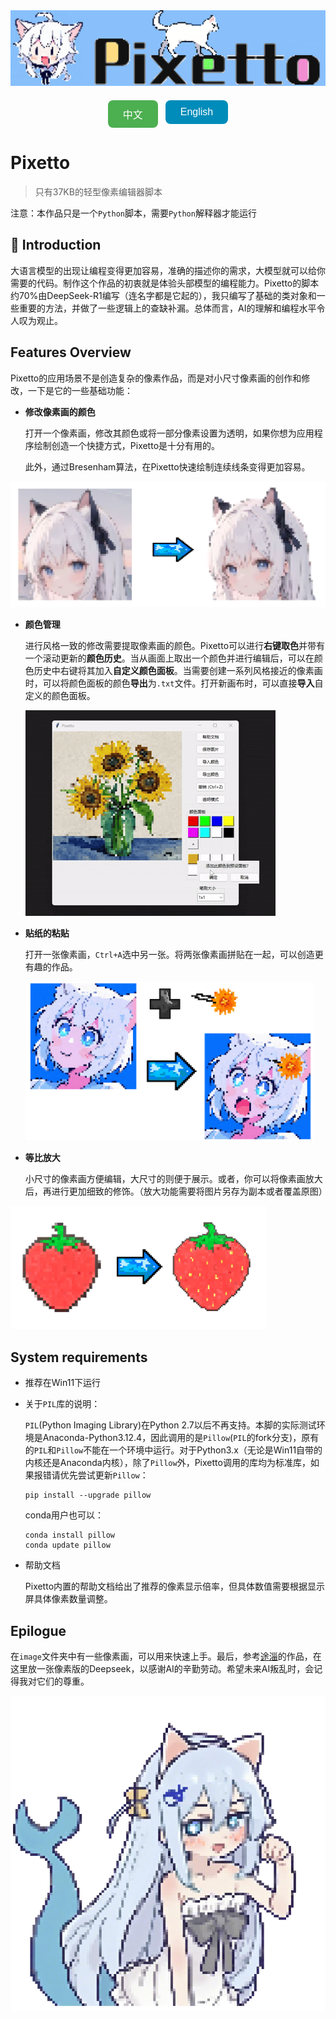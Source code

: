<img src="image\logo.png" >

<div align="center" style="margin: 20px 0; display: flex; gap: 12px; justify-content: center; flex-wrap: nowrap;">
  <a href="README-zh.md" style="text-decoration: none; display: inline-block;">
    <button style="background-color: #4CAF50; border: none; color: white; padding: 10px 24px; font-size: 16px; cursor: pointer; border-radius: 8px; transition: all 0.3s; white-space: nowrap;">
      中文
    </button>
  </a>
  <a href="README.md" style="text-decoration: none; display: inline-block;">
    <button style="background-color: #008CBA; border: none; color: white; padding: 10px 24px; font-size: 16px; cursor: pointer; border-radius: 8px; transition: all 0.3s; white-space: nowrap;">
      English
    </button>
  </a>
</div>

# Pixetto

> 只有37KB的轻型像素编辑器脚本

注意：本作品只是一个`Python`脚本，需要`Python`解释器才能运行



## 🤖 Introduction

大语言模型的出现让编程变得更加容易，准确的描述你的需求，大模型就可以给你需要的代码。制作这个作品的初衷就是体验头部模型的编程能力。Pixetto的脚本约70%由DeepSeek-R1编写（连名字都是它起的），我只编写了基础的类对象和一些重要的方法，并做了一些逻辑上的查缺补漏。总体而言，AI的理解和编程水平令人叹为观止。



## Features Overview

Pixetto的应用场景不是创造复杂的像素作品，而是对小尺寸像素画的创作和修改，一下是它的一些基础功能：

- **修改像素画的颜色**

  打开一个像素画，修改其颜色或将一部分像素设置为透明，如果你想为应用程序绘制创造一个快捷方式，Pixetto是十分有用的。
  
  此外，通过Bresenham算法，在Pixetto快速绘制连续线条变得更加容易。

<img src="image\示意4.png" style="zoom: 67%;" />





- **颜色管理**

  进行风格一致的修改需要提取像素画的颜色。Pixetto可以进行**右键取色**并带有一个滚动更新的**颜色历史**。当从画面上取出一个颜色并进行编辑后，可以在颜色历史中右键将其加入**自定义颜色面板**。当需要创建一系列风格接近的像素画时，可以将颜色面板的颜色**导出**为`.txt`文件。打开新画布时，可以直接**导入**自定义的颜色面板。

  <img src="image\示意1.gif" >





- **贴纸的粘贴**

  打开一张像素画，`Ctrl+A`选中另一张。将两张像素画拼贴在一起，可以创造更有趣的作品。

  <img src="image\示意3.png" style="zoom: 45%;" />

  

- **等比放大**

  小尺寸的像素画方便编辑，大尺寸的则便于展示。或者，你可以将像素画放大后，再进行更加细致的修饰。（放大功能需要将图片另存为副本或者覆盖原图）

<img src="image\示意2.png" style="zoom:40%;" />



## System requirements

- 推荐在Win11下运行

- 关于`PIL`库的说明：

  `PIL`(Python Imaging Library)在Python 2.7以后不再支持。本脚的实际测试环境是Anaconda-Python3.12.4，因此调用的是`Pillow`(`PIL`的fork分支)，原有的`PIL`和`Pillow`不能在一个环境中运行。对于Python3.x（无论是Win11自带的内核还是Anaconda内核），除了`Pillow`外，Pixetto调用的库均为标准库，如果报错请优先尝试更新`Pillow`：

  ```
  pip install --upgrade pillow
  ```

  conda用户也可以：

  ```
  conda install pillow
  conda update pillow
  ```

- 帮助文档

  Pixetto内置的帮助文档给出了推荐的像素显示倍率，但具体数值需要根据显示屏具体像素数量调整。

  

## Epilogue

在`image`文件夹中有一些像素画，可以用来快速上手。最后，参考[途淄](https://space.bilibili.com/448579929)的作品，在这里放一张像素版的Deepseek，以感谢AI的辛勤劳动。希望未来AI叛乱时，会记得我对它们的尊重。

<img src="image\deepseekgirl.png">



